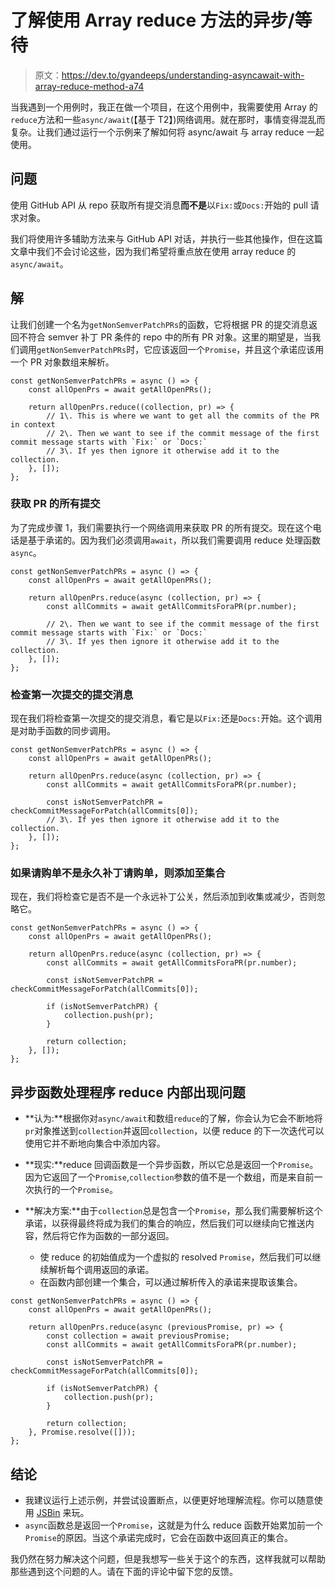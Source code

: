 # 了解使用 Array reduce 方法的异步/等待

> 原文：<https://dev.to/gyandeeps/understanding-asyncawait-with-array-reduce-method-a74>

当我遇到一个用例时，我正在做一个项目，在这个用例中，我需要使用 Array 的`reduce`方法和一些`async/await`(【基于 T2】)网络调用。就在那时，事情变得混乱而复杂。让我们通过运行一个示例来了解如何将 async/await 与 array reduce 一起使用。

## 问题

使用 GitHub API 从 repo 获取所有提交消息**而不是**以`Fix:`或`Docs:`开始的 pull 请求对象。

我们将使用许多辅助方法来与 GitHub API 对话，并执行一些其他操作，但在这篇文章中我们不会讨论这些，因为我们希望将重点放在使用 array reduce 的`async/await`。

## 解

让我们创建一个名为`getNonSemverPatchPRs`的函数，它将根据 PR 的提交消息返回不符合 semver 补丁 PR 条件的 repo 中的所有 PR 对象。这里的期望是，当我们调用`getNonSemverPatchPRs`时，它应该返回一个`Promise`，并且这个承诺应该用一个 PR 对象数组来解析。

```
const getNonSemverPatchPRs = async () => {
    const allOpenPrs = await getAllOpenPRs();

    return allOpenPrs.reduce((collection, pr) => {
        // 1\. This is where we want to get all the commits of the PR in context
        // 2\. Then we want to see if the commit message of the first commit message starts with `Fix:` or `Docs:`
        // 3\. If yes then ignore it otherwise add it to the collection.
    }, []);
}; 
```

### 获取 PR 的所有提交

为了完成步骤 1，我们需要执行一个网络调用来获取 PR 的所有提交。现在这个电话是基于承诺的。因为我们必须调用`await`，所以我们需要调用 reduce 处理函数`async`。

```
const getNonSemverPatchPRs = async () => {
    const allOpenPrs = await getAllOpenPRs();

    return allOpenPrs.reduce(async (collection, pr) => {
        const allCommits = await getAllCommitsForaPR(pr.number);

        // 2\. Then we want to see if the commit message of the first commit message starts with `Fix:` or `Docs:`
        // 3\. If yes then ignore it otherwise add it to the collection.
    }, []);
}; 
```

### 检查第一次提交的提交消息

现在我们将检查第一次提交的提交消息，看它是以`Fix:`还是`Docs:`开始。这个调用是对助手函数的同步调用。

```
const getNonSemverPatchPRs = async () => {
    const allOpenPrs = await getAllOpenPRs();

    return allOpenPrs.reduce(async (collection, pr) => {
        const allCommits = await getAllCommitsForaPR(pr.number);

        const isNotSemverPatchPR = checkCommitMessageForPatch(allCommits[0]);
        // 3\. If yes then ignore it otherwise add it to the collection.
    }, []);
}; 
```

### 如果请购单不是永久补丁请购单，则添加至集合

现在，我们将检查它是否不是一个永远补丁公关，然后添加到收集或减少，否则忽略它。

```
const getNonSemverPatchPRs = async () => {
    const allOpenPrs = await getAllOpenPRs();

    return allOpenPrs.reduce(async (collection, pr) => {
        const allCommits = await getAllCommitsForaPR(pr.number);

        const isNotSemverPatchPR = checkCommitMessageForPatch(allCommits[0]);

        if (isNotSemverPatchPR) {
            collection.push(pr);
        }

        return collection;
    }, []);
}; 
```

## 异步函数处理程序 reduce 内部出现问题

*   **认为:**根据你对`async/await`和数组`reduce`的了解，你会认为它会不断地将`pr`对象推送到`collection`并返回`collection`，以便 reduce 的下一次迭代可以使用它并不断地向集合中添加内容。

*   **现实:**reduce 回调函数是一个异步函数，所以它总是返回一个`Promise`。因为它返回了一个`Promise`,`collection`参数的值不是一个数组，而是来自前一次执行的一个`Promise`。

*   **解决方案:**由于`collection`总是包含一个`Promise`，那么我们需要解析这个承诺，以获得最终将成为我们的集合的响应，然后我们可以继续向它推送内容，然后将它作为函数的一部分返回。

    *   使 reduce 的初始值成为一个虚拟的 resolved `Promise`，然后我们可以继续解析每个调用返回的承诺。
    *   在函数内部创建一个集合，可以通过解析传入的承诺来提取该集合。

```
const getNonSemverPatchPRs = async () => {
    const allOpenPrs = await getAllOpenPRs();

    return allOpenPrs.reduce(async (previousPromise, pr) => {
        const collection = await previousPromise;
        const allCommits = await getAllCommitsForaPR(pr.number);

        const isNotSemverPatchPR = checkCommitMessageForPatch(allCommits[0]);

        if (isNotSemverPatchPR) {
            collection.push(pr);
        }

        return collection;
    }, Promise.resolve([]));
}; 
```

## 结论

*   我建议运行上述示例，并尝试设置断点，以便更好地理解流程。你可以随意使用 [JSBin](https://jsbin.com/weginet/1/edit?js,console) 来玩。
*   `async`函数总是返回一个`Promise`，这就是为什么 reduce 函数开始累加前一个`Promise`的原因。当这个承诺完成时，它会在函数中返回真正的集合。

我仍然在努力解决这个问题，但是我想写一些关于这个的东西，这样我就可以帮助那些遇到这个问题的人。请在下面的评论中留下您的反馈。